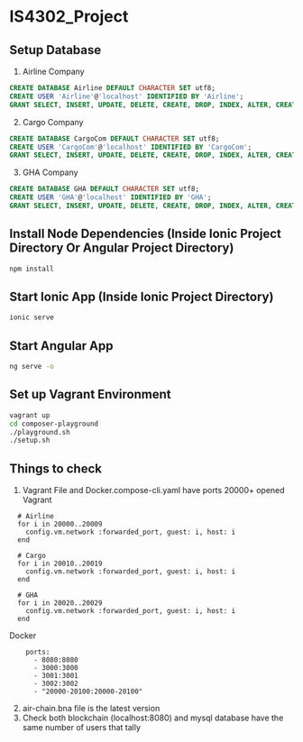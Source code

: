# IS4302_Project

## Setup Database

1. Airline Company
```sql
CREATE DATABASE Airline DEFAULT CHARACTER SET utf8;
CREATE USER 'Airline'@'localhost' IDENTIFIED BY 'Airline';
GRANT SELECT, INSERT, UPDATE, DELETE, CREATE, DROP, INDEX, ALTER, CREATE TEMPORARY TABLES, LOCK TABLES, REFERENCES ON Airline.* TO 'Airline'@'localhost';
```

2. Cargo Company
```sql
CREATE DATABASE CargoCom DEFAULT CHARACTER SET utf8;
CREATE USER 'CargoCom'@'localhost' IDENTIFIED BY 'CargoCom';
GRANT SELECT, INSERT, UPDATE, DELETE, CREATE, DROP, INDEX, ALTER, CREATE TEMPORARY TABLES, LOCK TABLES, REFERENCES ON CargoCom.* TO 'CargoCom'@'localhost';
```

3. GHA Company
```sql
CREATE DATABASE GHA DEFAULT CHARACTER SET utf8;
CREATE USER 'GHA'@'localhost' IDENTIFIED BY 'GHA';
GRANT SELECT, INSERT, UPDATE, DELETE, CREATE, DROP, INDEX, ALTER, CREATE TEMPORARY TABLES, LOCK TABLES, REFERENCES ON GHA.* TO 'GHA'@'localhost';
```

## Install Node Dependencies (Inside Ionic Project Directory Or Angular Project Directory)
```bash
npm install
```


## Start Ionic App (Inside Ionic Project Directory)
```bash
ionic serve
```

## Start Angular App 
```bash
ng serve -o
```

## Set up Vagrant Environment
```bash
vagrant up
cd composer-playground
./playground.sh
./setup.sh
```

## Things to check
1. Vagrant File and Docker.compose-cli.yaml have ports 20000+ opened
Vagrant
```
  # Airline
  for i in 20000..20009
    config.vm.network :forwarded_port, guest: i, host: i
  end

  # Cargo
  for i in 20010..20019
    config.vm.network :forwarded_port, guest: i, host: i
  end

  # GHA
  for i in 20020..20029
    config.vm.network :forwarded_port, guest: i, host: i
  end
```

Docker
```
    ports:
      - 8080:8080
      - 3000:3000
      - 3001:3001
      - 3002:3002
      - "20000-20100:20000-20100"
```
2. air-chain.bna file is the latest version
3. Check both blockchain (localhost:8080) and mysql database have the same number of users that tally